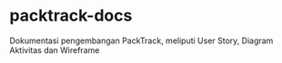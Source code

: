 # packtrack-docs
Dokumentasi pengembangan PackTrack, meliputi User Story, Diagram Aktivitas dan Wireframe
